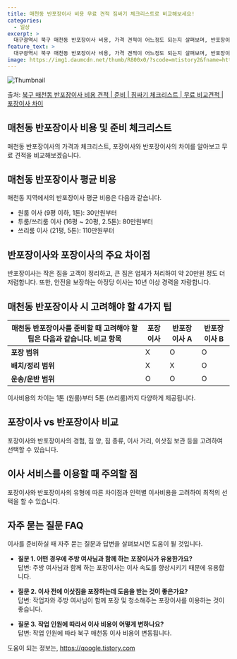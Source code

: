 ```yaml
---
title: 매천동 반포장이사 비용 무료 견적 짐싸기 체크리스트로 비교해보세요!
categories:
  - 일상
excerpt: >
  대구광역시 북구 매천동 반포장이사 비용, 가격 견적이 어느정도 되는지 살펴보며, 반포장이사를 준비함에 있어 짐싸기 준비 체크리스트가 무엇인지 보겠습니다. 마지막으로 포장이사와 차이점을 통해 무료 비교견적으로 어떤 것이 더 합리적인 선택인지 공유 드립니다.북구 매천동 포장이사 견적 샘플 보기 👈 클릭북구 매천동 포장이사 가격 살펴보기 👈 클릭북구 매천동 반포장이사 평균 이사 비용평수북구 매천동 평균 이사 비용원룸 이사9평 이하 (1톤)30만원~투룸/쓰리룸 이사16평 ~ 20평 (2.5톤)80만원~쓰리룸 이사21평 (5톤) ~110만원~우리집 무료 이사견적 받기 👈 클릭포장 vs 반포장: 주요 차이점포장 이사는 이사 전반을 담당하며, 가격은 1톤 50만원, 2.5톤 100만원, 5톤 130만원 정도이다..
feature_text: >
  대구광역시 북구 매천동 반포장이사 비용, 가격 견적이 어느정도 되는지 살펴보며, 반포장이사를 준비함에 있어 짐싸기 준비 체크리스트가 무엇인지 보겠습니다. 마지막으로 포장이사와 차이점을 통해 무료 비교견적으로 어떤 것이 더 합리적인 선택인지 공유 드립니다.북구 매천동 포장이사 견적 샘플 보기 👈 클릭북구 매천동 포장이사 가격 살펴보기 👈 클릭북구 매천동 반포장이사 평균 이사 비용평수북구 매천동 평균 이사 비용원룸 이사9평 이하 (1톤)30만원~투룸/쓰리룸 이사16평 ~ 20평 (2.5톤)80만원~쓰리룸 이사21평 (5톤) ~110만원~우리집 무료 이사견적 받기 👈 클릭포장 vs 반포장: 주요 차이점포장 이사는 이사 전반을 담당하며, 가격은 1톤 50만원, 2.5톤 100만원, 5톤 130만원 정도이다..
image: https://img1.daumcdn.net/thumb/R800x0/?scode=mtistory2&fname=https%3A%2F%2Fblog.kakaocdn.net%2Fdn%2FoeuGY%2FbtsHd8O5HmY%2FRqy9Xf3mXkJJL7KwJABYNK%2Fimg.webp
---
```


![Thumbnail](https://img1.daumcdn.net/thumb/R800x0/?scode=mtistory2&fname=https%3A%2F%2Fblog.kakaocdn.net%2Fdn%2FoeuGY%2FbtsHd8O5HmY%2FRqy9Xf3mXkJJL7KwJABYNK%2Fimg.webp)

<p>출처: <a href="https://qoogle.tistory.com/9616" rel="dofollow">북구 매천동 반포장이사 비용 견적 | 준비 | 짐싸기 체크리스트 | 무료 비교견적 | 포장이사 차이</a> </p>

## 매천동 반포장이사 비용 및 준비 체크리스트



매천동 반포장이사의 가격과 체크리스트, 포장이사와 반포장이사의 차이를 알아보고 무료 견적을 비교해보겠습니다.

## **매천동 반포장이사 평균 비용**

매천동 지역에서의 반포장이사 평균 비용은 다음과 같습니다.

  * 원룸 이사 (9평 이하, 1톤): 30만원부터
  * 투룸/쓰리룸 이사 (16평 ~ 20평, 2.5톤): 80만원부터
  * 쓰리룸 이사 (21평, 5톤): 110만원부터



## **반포장이사와 포장이사의 주요 차이점**

반포장이사는 작은 짐을 고객이 정리하고, 큰 짐은 업체가 처리하여 약 20만원 정도 더 저렴합니다. 또한, 안전을 보장하는 아정당 이사는
10년 이상 경력을 자랑합니다.



## **매천동 반포장이사 시 고려해야 할 4가지 팁**

매천동 반포장이사를 준비할 때 고려해야 할 팁은 다음과 같습니다.  **비교 항목** | **포장이사** | **반포장이사 A** | **반포장이사 B**  
---|---|---|---  
**포장 범위** | X | O | O  
**배치/정리 범위** | X | X | O  
**운송/운반 범위** | O | O | O  
이사비용의 차이는 1톤 (원룸)부터 5톤 (쓰리룸)까지 다양하게 제공됩니다.



## **포장이사 vs 반포장이사 비교**

포장이사와 반포장이사의 경험, 짐 양, 짐 종류, 이사 거리, 이삿짐 보관 등을 고려하여 선택할 수 있습니다.



## **이사 서비스를 이용할 때 주의할 점**

포장이사와 반포장이사의 유형에 따른 차이점과 인력별 이사비용을 고려하여 최적의 선택을 할 수 있습니다.



## **자주 묻는 질문 FAQ**

이사를 준비하실 때 자주 묻는 질문과 답변을 살펴보시면 도움이 될 것입니다.

  * **질문 1. 어떤 경우에 주방 여사님과 함께 하는 포장이사가 유용한가요?**  
답변: 주방 여사님과 함께 하는 포장이사는 이사 속도를 향상시키기 때문에 유용합니다.

  * **질문 2. 이사 전에 이삿짐을 포장하는데 도움을 받는 것이 좋은가요?**  
답변: 작업자와 주방 여사님이 함께 포장 및 청소해주는 포장이사를 이용하는 것이 좋습니다.

  * **질문 3. 작업 인원에 따라서 이사 비용이 어떻게 변하나요?**  
답변: 작업 인원에 따라 북구 매천동 이사 비용이 변동됩니다.



 

도움이 되는 정보는, <a href="https://qoogle.tistory.com" rel="dofollow">https://qoogle.tistory.com</a>


